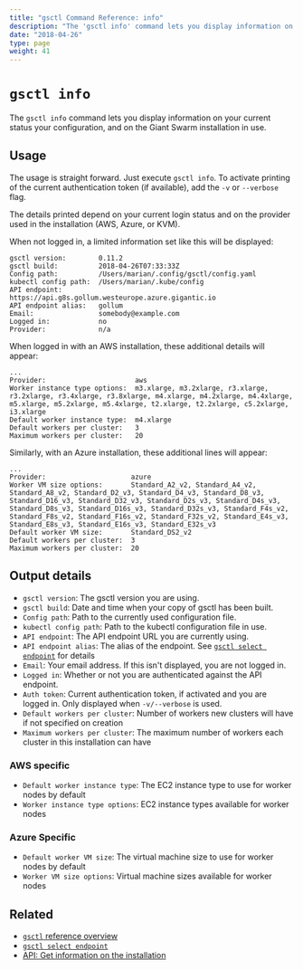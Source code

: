 ```yaml
---
title: "gsctl Command Reference: info"
description: "The 'gsctl info' command lets you display information on your current status and configuration"
date: "2018-04-26"
type: page
weight: 41
---
```


# `gsctl info`

The `gsctl info` command lets you display information on your current status
your configuration, and on the Giant Swarm installation in use.

## Usage

The usage is straight forward. Just execute `gsctl info`. To activate printing
of the current authentication token (if available), add the `-v` or `--verbose`
flag.

The details printed depend on your current login status and on the provider
used in the installation (AWS, Azure, or KVM).

When not logged in, a limited information set like this will be displayed:

```nohighlight
gsctl version:        0.11.2
gsctl build:          2018-04-26T07:33:33Z
Config path:          /Users/marian/.config/gsctl/config.yaml
kubectl config path:  /Users/marian/.kube/config
API endpoint:         https://api.g8s.gollum.westeurope.azure.gigantic.io
API endpoint alias:   gollum
Email:                somebody@example.com
Logged in:            no
Provider:             n/a
```

When logged in with an AWS installation, these additional details will appear:

```nohighlight
...
Provider:                      aws
Worker instance type options:  m3.xlarge, m3.2xlarge, r3.xlarge, r3.2xlarge, r3.4xlarge, r3.8xlarge, m4.xlarge, m4.2xlarge, m4.4xlarge, m5.xlarge, m5.2xlarge, m5.4xlarge, t2.xlarge, t2.2xlarge, c5.2xlarge, i3.xlarge
Default worker instance type:  m4.xlarge
Default workers per cluster:   3
Maximum workers per cluster:   20
```

Similarly, with an Azure installation, these additional lines will appear:

```nohighlight
...
Provider:                     azure
Worker VM size options:       Standard_A2_v2, Standard_A4_v2, Standard_A8_v2, Standard_D2_v3, Standard_D4_v3, Standard_D8_v3, Standard_D16_v3, Standard_D32_v3, Standard_D2s_v3, Standard_D4s_v3, Standard_D8s_v3, Standard_D16s_v3, Standard_D32s_v3, Standard_F4s_v2, Standard_F8s_v2, Standard_F16s_v2, Standard_F32s_v2, Standard_E4s_v3, Standard_E8s_v3, Standard_E16s_v3, Standard_E32s_v3
Default worker VM size:       Standard_DS2_v2
Default workers per cluster:  3
Maximum workers per cluster:  20
```

## Output details

- `gsctl version`: The gsctl version you are using.
- `gsctl build`: Date and time when your copy of gsctl has been built.
- `Config path`: Path to the currently used configuration file.
- `kubectl config path`: Path to the kubectl configuration file in use.
- `API endpoint`: The API endpoint URL you are currently using.
- `API endpoint alias`: The alias of the endpoint. See
  [`gsctl select endpoint`](../select-endpoint/#alias) for details
- `Email`: Your email address. If this isn't displayed, you are not logged in.
- `Logged in`: Whether or not you are authenticated against the API endpoint.
- `Auth token`: Current authentication token, if activated and you are logged in. Only displayed when `-v/--verbose` is used.
- `Default workers per cluster`: Number of workers new clusters will have if not specified on creation
- `Maximum workers per cluster`: The maximum number of workers each cluster in this installation can have

### AWS specific

- `Default worker instance type`: The EC2 instance type to use for worker nodes by default
- `Worker instance type options`: EC2 instance types available for worker nodes

### Azure Specific

- `Default worker VM size`: The virtual machine size to use for worker nodes by default
- `Worker VM size options`: Virtual machine sizes available for worker nodes

## Related

- [`gsctl` reference overview](../)
- [`gsctl select endpoint`](../select-endpoint/)
- [API: Get information on the installation](/api/#operation/getInfo)
